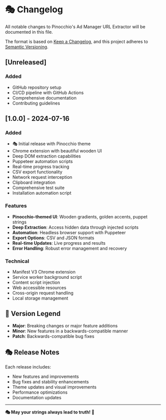 # 🎭 Changelog

All notable changes to Pinocchio's Ad Manager URL Extractor will be documented in this file.

The format is based on [Keep a Changelog](https://keepachangelog.com/en/1.0.0/),
and this project adheres to [Semantic Versioning](https://semver.org/spec/v2.0.0.html).

## [Unreleased]

### Added
- GitHub repository setup
- CI/CD pipeline with GitHub Actions
- Comprehensive documentation
- Contributing guidelines

## [1.0.0] - 2024-07-16

### Added
- 🎭 Initial release with Pinocchio theme
- Chrome extension with beautiful wooden UI
- Deep DOM extraction capabilities
- Puppeteer automation scripts
- Real-time progress tracking
- CSV export functionality
- Network request interception
- Clipboard integration
- Comprehensive test suite
- Installation automation script

### Features
- **Pinocchio-themed UI**: Wooden gradients, golden accents, puppet strings
- **Deep Extraction**: Access hidden data through injected scripts
- **Automation**: Headless browser support with Puppeteer
- **Export Options**: CSV and JSON formats
- **Real-time Updates**: Live progress and results
- **Error Handling**: Robust error management and recovery

### Technical
- Manifest V3 Chrome extension
- Service worker background script
- Content script injection
- Web accessible resources
- Cross-origin request handling
- Local storage management

## 🎪 Version Legend

- **Major**: Breaking changes or major feature additions
- **Minor**: New features in a backwards-compatible manner
- **Patch**: Backwards-compatible bug fixes

## 🎭 Release Notes

Each release includes:
- New features and improvements
- Bug fixes and stability enhancements
- Theme updates and visual improvements
- Performance optimizations
- Documentation updates

---

**🎭 May your strings always lead to truth! 🎪**
